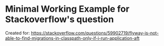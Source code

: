 # Minimal Working Example for Stackoverflow's question
Created for: https://stackoverflow.com/questions/59902719/flyway-is-not-able-to-find-migrations-in-classpath-only-if-i-run-application-aft